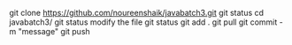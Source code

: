 git clone https://github.com/noureenshaik/javabatch3.git
git status
cd javabatch3/
git status
modify the file
git status
git add .
git pull
git commit - m "message"
git push
